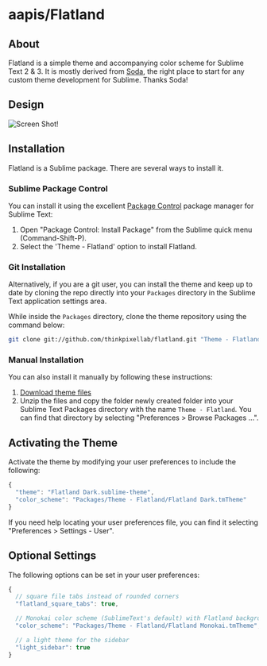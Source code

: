 # aapis/Flatland

## About

Flatland is a simple theme and accompanying color scheme for Sublime Text 2 & 3. It is mostly derived from  [Soda](https://github.com/buymeasoda/soda-theme), the right place to start for any custom theme development for Sublime. Thanks Soda!

## Design

![Screen Shot!](https://raw.github.com/thinkpixellab/flatland/master/screenshots.png)


## Installation
Flatland is a Sublime package. There are several ways to install it.

### Sublime Package Control
You can install it using the excellent [Package Control][] package manager for Sublime Text:

1. Open "Package Control: Install Package" from the Sublime quick menu (Command-Shift-P).
2. Select the 'Theme - Flatland' option to install Flatland.

[Package Control]: http://wbond.net/sublime_packages/package_control

### Git Installation
Alternatively, if you are a git user, you can install the theme and keep up to date by cloning the repo directly into your `Packages` directory in the Sublime Text application settings area.

While inside the `Packages` directory, clone the theme repository using the command below:

```bash
git clone git://github.com/thinkpixellab/flatland.git "Theme - Flatland"
```

### Manual Installation
You can also install it manually by following these instructions:

1. [Download theme files](https://github.com/thinkpixellab/flatland/archive/master.zip)
2. Unzip the files and copy the folder newly created folder into your Sublime Text Packages directory with the name `Theme - Flatland`. You can find that directory by selecting "Preferences > Browse Packages ...".


## Activating the Theme
Activate the theme by modifying your user preferences to include the following:

```javascript
{
  "theme": "Flatland Dark.sublime-theme",
  "color_scheme": "Packages/Theme - Flatland/Flatland Dark.tmTheme"
}
```

If you need help locating your user preferences file, you can find it selecting "Preferences > Settings - User".

## Optional Settings
The following options can be set in your user preferences:

```javascript
{
  // square file tabs instead of rounded corners
  "flatland_square_tabs": true,

  // Monokai color scheme (SublimeText's default) with Flatland background color
  "color_scheme": "Packages/Theme - Flatland/Flatland Monokai.tmTheme",

  // a light theme for the sidebar
  "light_sidebar": true
}
```

